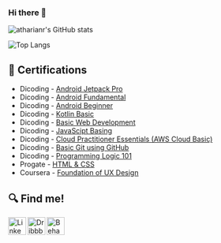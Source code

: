 ### Hi there 👋

<!--
**atharianr/atharianr** is a ✨ _special_ ✨ repository because its `README.md` (this file) appears on your GitHub profile.

Here are some ideas to get you started:

- 🔭 I’m currently working on ...
- 🌱 I’m currently learning ...
- 👯 I’m looking to collaborate on ...
- 🤔 I’m looking for help with ...
- 💬 Ask me about ...
- 📫 How to reach me: ...
- 😄 Pronouns: ...
- ⚡ Fun fact: ...
-->

![atharianr's GitHub stats](https://github-readme-stats.vercel.app/api?username=atharianr&show_icons=true&theme=tokyonight)

![Top Langs](https://github-readme-stats.vercel.app/api/top-langs/?username=atharianr&show_icons=true&layout=compact&theme=tokyonight)

## 📄 Certifications
- Dicoding - [Android Jetpack Pro](https://www.dicoding.com/certificates/MEPJL0L0LZ3V)
- Dicoding - [Android Fundamental](https://www.dicoding.com/certificates/MEPJL9LRLZ3V)
- Dicoding - [Android Beginner](https://www.dicoding.com/certificates/72ZD23W8JZYW)
- Dicoding - [Kotlin Basic](https://www.dicoding.com/certificates/NVP7GV404XR0)
- Dicoding - [Basic Web Development](https://www.dicoding.com/certificates/1OP8LKY7VZQK)
- Dicoding - [JavaScipt Basing](https://www.dicoding.com/certificates/07Z651OQWXQR)
- Dicoding - [Cloud Practitioner Essentials (AWS Cloud Basic)](https://www.dicoding.com/certificates/L4PQ322OOPO1)
- Dicoding - [Basic Git using GitHub](https://www.dicoding.com/certificates/MEPJL00YLZ3V)
- Dicoding - [Programming Logic 101](https://www.dicoding.com/certificates/L4PQ3KQQVPO1)
- Progate - [HTML & CSS](https://progate.com/course_certificate/bb69dbb2qzbqpf)
- Coursera - [Foundation of UX Design](https://www.coursera.org/account/accomplishments/verify/87FDXQMXV5VR)


## 🔍 Find me!
[<img align="left" alt="LinkedIn" width=36px src="https://pngimg.com/uploads/linkedIn/linkedIn_PNG27.png">][linkedin]
[<img align="left" alt="Dribbble" width=36px src="https://seeklogo.com/images/D/dribbble-logo-143FF96D65-seeklogo.com.png">][dribbble]
[<img align="left" alt="Behance" width=36px src="https://cdn.worldvectorlogo.com/logos/behance-1.svg">][behance]


[linkedin]: https://www.linkedin.com/in/atharian-rahmadani-06093b182/
[dribbble]: https://dribbble.com/atharianr
[behance]: https://www.behance.net/atharianr
